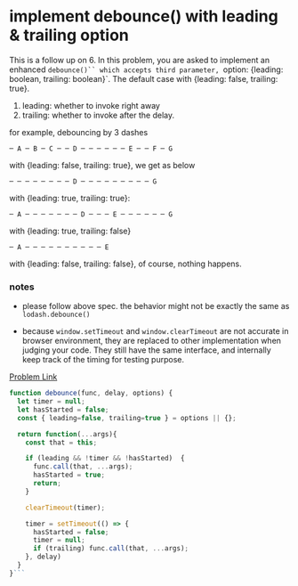 # implement debounce() with leading & trailing option

This is a follow up on 6. In this problem, you are asked to implement an enhanced ` debounce()`` which accepts third parameter,  `option: {leading: boolean, trailing: boolean}`. The default case with {leading: false, trailing: true}.

1. leading: whether to invoke right away
2. trailing: whether to invoke after the delay.

for example, debouncing by 3 dashes

```
─ A ─ B ─ C ─ ─ D ─ ─ ─ ─ ─ ─ E ─ ─ F ─ G
```

with {leading: false, trailing: true}, we get as below

```
─ ─ ─ ─ ─ ─ ─ ─ D ─ ─ ─ ─ ─ ─ ─ ─ ─ G
```

with {leading: true, trailing: true}:

```
─ A ─ ─ ─ ─ ─ ─ ─ D ─ ─ ─ E ─ ─ ─ ─ ─ ─ G
```

with {leading: true, trailing: false}

```
─ A ─ ─ ─ ─ ─ ─ ─ ─ ─ ─ E
```

with {leading: false, trailing: false}, of course, nothing happens.

### notes

- please follow above spec. the behavior might not be exactly the same as `lodash.debounce()`

- because `window.setTimeout` and `window.clearTimeout` are not accurate in browser environment, they are replaced to other implementation when judging your code. They still have the same interface, and internally keep track of the timing for testing purpose.

[Problem Link](https://bigfrontend.dev/problem/implement-debounce-with-leading-and-trailing-option)

````js
function debounce(func, delay, options) {
  let timer = null;
  let hasStarted = false;
  const { leading=false, trailing=true } = options || {};

  return function(...args){
    const that = this;

    if (leading && !timer && !hasStarted)  {
      func.call(that, ...args);
      hasStarted = true;
      return;
    }

    clearTimeout(timer);

    timer = setTimeout(() => {
      hasStarted = false;
      timer = null;
      if (trailing) func.call(that, ...args);
    }, delay)
  }
}```
````
